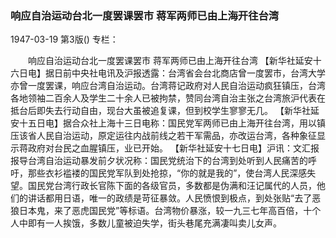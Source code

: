 ### 响应自治运动台北一度罢课罢市  蒋军两师已由上海开往台湾

1947-03-19
第3版()
专栏：

　　响应自治运动台北一度罢课罢市
    蒋军两师已由上海开往台湾
    【新华社延安十六日电】据日前中央社电讯及沪报透露：台湾省会台北商店曾一度罢市，台湾大学亦曾一度罢课，响应台湾自治运动。台湾蒋记政府对人民自治运动疯狂镇压，台湾各地领袖二百余人及学生二十余人已被拘禁，赞同台湾自治主张之台湾旅沪代表在抵台后即失去行动自由，现台大虽被追复课，但到校学生寥寥无几。
    【新华社延安十五日电】据合众社上海十三日电称：国民党军两师已由上海开往台湾，用以镇压该省人民自治运动，原定运往内战前线之若干军需品，亦改运台湾，各种象征显示蒋政府对台民之血腥镇压，业已开始。
    【新华社延安十七日电】沪讯：文汇报报导台湾自治运动暴发前夕状况称：国民党统治下的台湾到处听到人民痛苦的呼吁，那些衣衫褴褛的国民党军队到处抢掠，“你的就是我的”，使台湾人民深感失望。国民党台湾行政长官陈下面的各级官员，多数都是伪满和汪记属代的人员，他们的讲话都用日语，唯一的政绩是苛征暴敛。人民愤恨到极点，到处张贴“去了恶狼日本鬼，来了恶虎国民党”等标语。台湾物价暴涨，较一九三七年高百倍，十个人中即有一人挨饿，多数儿童被迫失学，街头巷尾充满凄叫卖儿女声。
